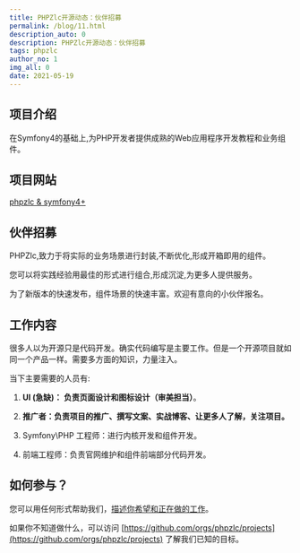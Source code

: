 ```yaml
---
title: PHPZlc开源动态：伙伴招募
permalink: /blog/11.html
description_auto: 0
description: PHPZlc开源动态：伙伴招募
tags: phpzlc
author_no: 1
img_all: 0
date: 2021-05-19
---
```


## 项目介绍

在Symfony4的基础上,为PHP开发者提供成熟的Web应用程序开发教程和业务组件。

## 项目网站

[phpzlc & symfony4+](https://phpzlc.com/)

## 伙伴招募

PHPZlc,致力于将实际的业务场景进行封装,不断优化,形成开箱即用的组件。

您可以将实践经验用最佳的形式进行组合,形成沉淀,为更多人提供服务。

为了新版本的快速发布，组件场景的快速丰富。欢迎有意向的小伙伴报名。

## 工作内容

很多人以为开源只是代码开发。确实代码编写是主要工作。但是一个开源项目就如同一个产品一样。需要多方面的知识，力量注入。

当下主要需要的人员有:

1. **UI (急缺)： 负责页面设计和图标设计（审美担当）**。

2. **推广者：负责项目的推广、撰写文案、实战博客、让更多人了解，关注项目。**

3. Symfony\PHP 工程师：进行内核开发和组件开发。

4. 前端工程师：负责官网维护和组件前端部分代码开发。

## 如何参与？

您可以用任何形式帮助我们，[描述你希望和正在做的工作](https://github.com/phpzlc/phpzlc.github.io/issues/9)。

如果你不知道做什么，可以访问 [https://github.com/orgs/phpzlc/projects](https://github.com/orgs/phpzlc/projects) 了解我们已知的目标。